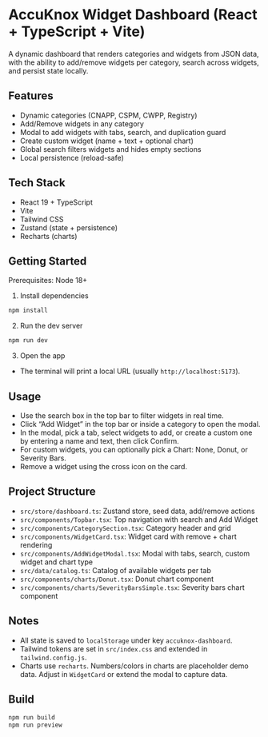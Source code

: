 # AccuKnox Widget Dashboard (React + TypeScript + Vite)

A dynamic dashboard that renders categories and widgets from JSON data, with the ability to add/remove widgets per category, search across widgets, and persist state locally.

## Features

- Dynamic categories (CNAPP, CSPM, CWPP, Registry)
- Add/Remove widgets in any category
- Modal to add widgets with tabs, search, and duplication guard
- Create custom widget (name + text + optional chart)
- Global search filters widgets and hides empty sections
- Local persistence (reload-safe)

## Tech Stack

- React 19 + TypeScript
- Vite
- Tailwind CSS
- Zustand (state + persistence)
- Recharts (charts)

## Getting Started

Prerequisites: Node 18+

1. Install dependencies

```bash
npm install
```

2. Run the dev server

```bash
npm run dev
```

3. Open the app

- The terminal will print a local URL (usually `http://localhost:5173`).

## Usage

- Use the search box in the top bar to filter widgets in real time.
- Click “Add Widget” in the top bar or inside a category to open the modal.
- In the modal, pick a tab, select widgets to add, or create a custom one by entering a name and text, then click Confirm.
- For custom widgets, you can optionally pick a Chart: None, Donut, or Severity Bars.
- Remove a widget using the cross icon on the card.

## Project Structure

- `src/store/dashboard.ts`: Zustand store, seed data, add/remove actions
- `src/components/Topbar.tsx`: Top navigation with search and Add Widget
- `src/components/CategorySection.tsx`: Category header and grid
- `src/components/WidgetCard.tsx`: Widget card with remove + chart rendering
- `src/components/AddWidgetModal.tsx`: Modal with tabs, search, custom widget and chart type
- `src/data/catalog.ts`: Catalog of available widgets per tab
- `src/components/charts/Donut.tsx`: Donut chart component
- `src/components/charts/SeverityBarsSimple.tsx`: Severity bars chart component

## Notes

- All state is saved to `localStorage` under key `accuknox-dashboard`.
- Tailwind tokens are set in `src/index.css` and extended in `tailwind.config.js`.
- Charts use `recharts`. Numbers/colors in charts are placeholder demo data. Adjust in `WidgetCard` or extend the modal to capture data.

## Build

```bash
npm run build
npm run preview
```

